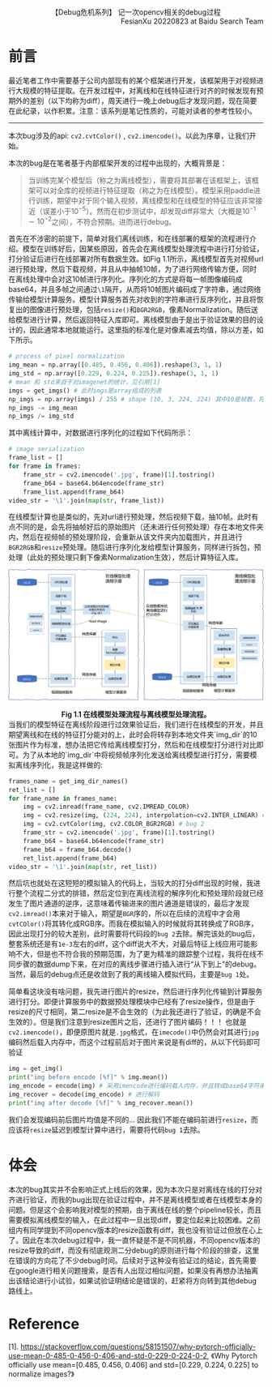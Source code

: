 <div align="center">
    【Debug危机系列】 记一次opencv相关的debug过程
</div>

<div align="right">
    FesianXu 20220823 at Baidu Search Team
</div>

# 前言

最近笔者工作中需要基于公司内部现有的某个框架进行开发，该框架用于对视频进行大规模的特征提取。在开发过程中，对离线和在线特征进行对齐的时候发现有预期外的差别（以下均称为diff），周天进行一晚上debug后才发现问题，现在简要在此纪录，以作积累。注意：该系列是笔记性质的，可能对读者的参考性较小。

----

本次bug涉及的api: `cv2.cvtColor()` , `cv2.imencode()`。以此为序章，让我们开始。

本次的bug是在笔者基于内部框架开发的过程中出现的，大概背景是：

>当训练完某个模型后（称之为离线模型），需要将其部署在该框架上，该框架可以对全库的视频进行特征提取（称之为在线模型）。模型采用paddle进行训练，期望中对于同个输入视频，离线模型和在线模型的特征应该非常接近（误差小于$10^{-5}$）。然而在初步测试中，却发现diff非常大（大概是$10^{-1}\sim10^{-2}$之间），不符合预期。进而进行debug。

首先在不涉密的前提下，简单对我们离线训练，和在线部署的框架的流程进行介绍。模型在训练好后，因某些原因，首先会在离线模型处理流程中进行打分验证，打分验证后进行在线部署对所有数据生效。如Fig 1.1所示，离线模型首先对视频url进行预处理，然后下载视频，并且从中抽帧10帧，为了进行网络传输方便，同时在离线处理中会对这10帧进行序列化。序列化的方式是将每一帧图像编码成base64，并且多帧之间通过`\1`隔开，从而将10帧图片编码成了字符串，通过网络传输给模型计算服务。模型计算服务首先对收到的字符串进行反序列化，并且将恢复出的图像进行预处理，包括`resize()`和`BGR2RGB`，像素Normalization。随后送给模型进行计算，然后返回特征入库即可。离线模型由于是出于验证效果的目的设计的，因此通常本地就能运行。这里指的标准化是对像素减去均值，除以方差，如下所示。

```python
# process of pixel normalization
img_mean = np.array([0.485, 0.456, 0.406]).reshape(3, 1, 1)
img_std = np.array([0.229, 0.224, 0.225]).reshape(3, 1, 1)
# mean 和 std来自于对imagenet的统计，见引用[1]
imgs = get_imgs() # 此时imgs是array组成的列表
np_imgs = np.array(imgs) / 255 # shape (10, 3, 224, 224) 其中10是帧数，将数值范围缩放到[0,1]之间
np_imgs -= img_mean
np_imgs /= img_std
```

其中离线计算中，对数据进行序列化的过程如下代码所示：

```python
# image serialization 
frame_list = []
for frame in frames:
    frame_str = cv2.imencode('.jpg', frame)[1].tostring()
    frame_b64 = base64.b64encode(frame_str)
    frame_list.append(frame_b64)
video_str = '\1'.join(map(str, frame_list))
```

在线模型计算也是类似的，先对url进行预处理，然后视频下载，抽10帧。此时有点不同的是，会先将抽帧好后的原始图片（还未进行任何预处理）存在本地文件夹内，然后在视频帧的预处理阶段，会重新从该文件夹内加载图片，并且进行`BGR2RGB`和`resize`预处理。随后进行序列化发给模型计算服务，同样进行拆包，预处理（此处的预处理只剩下像素Normalization生效），然后计算特征入库。

![model_inference][model_inference]

<div align='center'>
    <b>
        Fig 1.1 在线模型处理流程与离线模型处理流程。
    </b>
</div>
当我们的模型特征在离线阶段进行过效果验证后，我们进行在线模型的开发，并且期望离线和在线的特征打分能对的上，此时会将转存到本地文件夹`img_dir`的10张图片作为标准，想办法把它传给离线模型打分，然后和在线模型打分进行对比即可。为了从本地的`img_dir`中将视频帧序列化发送给离线模型进行打分，需要模拟离线序列化，我是这样做的:

```python
frames_name = get_img_dir_names()
ret_list = []
for frame_name in frames_name:
    img = cv2.imread(frame_name, cv2.IMREAD_COLOR)
    img = cv2.resize(img, (224, 224), interpolation=cv2.INTER_LINEAR) # bug 1
    img = cv2.cvtColor(img, cv2.COLOR_BGR2RGB) # bug 2
    frame_str = cv2.imencode('.jpg', frame)[1].tostring()
    frame_b64 = base64.b64encode(frame_str)
    frame_b64 = frame_b64.decode()
    ret_list.append(frame_b64)
video_str = '\1'.join(map(str, ret_list))
```

然后坑也就处在这短短的模拟输入的代码上，当较大的打分diff出现的时候，我进行整个流程二分式的排错，然后定位到在离线流程的解序列化和预处理阶段就已经发生了图片通道的逆序，这意味着传输进来的图片通道是错误的，最后才发现`cv2.imread()`本来对于输入，期望是`BGR`序的，所以在后续的流程中才会用`cvtCOlor()`将其转化成RGB序。而我在模拟输入的时候就将其转换成了RGB序，因此出现打分的较大差别，此时需要将代码段的`bug 2`去除。解完该处的bug后，整套系统还是有`1e-3`左右的diff，这个diff说大不大，对最后特征上线应用可能影响不大，但是也不符合我的预期范围，为了更为精准的跟踪整个过程，我将在线不同步骤的数据dump下来，在对应的离线步骤进行插入进行“从下到上”的debug。当然，最后的debug点还是收敛到了我的离线输入模拟代码，主要是`bug 1`处。

简单看这块没有啥问题，我先进行图片的resize，然后进行序列化传输到计算服务进行打分。即便计算服务中的数据预处理模块中已经有了resize操作，但是由于resize的尺寸相同，第二resize是不会生效的（为此我还进行了验证，的确是不会生效的）。但是我们注意到resize图片之后，还进行了图片编码！！！ 也就是`cv2.imencode()`，即便原图片就是`.jpg`格式，在`imecode()`中仍然会对其进行`jpg`编码然后载入内存中，而这个过程前后对于图片来说是有diff的，从以下代码即可验证

```python
img = get_img()
print("img before encode [%f]" % img.mean())
img_encode = encode(img) # 采用imencode进行编码载入内存，并且转成base64字符串
img_recover = decode(img_encode) # 进行解码
print("img after decode [%f]" % img_recover.mean())
```

我们会发现编码前后图片均值是不同的... 因此我们不能在编码前进行`resize`，而应该将`resize`延迟到模型计算中进行，需要将代码`bug 1`去除。



# 体会

本次的bug其实并不会影响正式上线后的效果，因为本次只是对离线在线的打分对齐进行验证，而我的bug出现在验证过程中，并不是离线模型或者在线模型本身的问题。但是这个会影响我对模型的预期，由于离线在线的整个pipeline较长，而且需要模拟离线模型的输入，在此过程中一旦出现diff，要定位起来比较困难。之前组内有同学提到不同opencv版本的resize函数有diff，我也没有验证过但放在心上了。因此在本次debug过程中，我一直怀疑是不是不同机器，不同opencv版本的resize导致的diff，而没有彻底观测二分debug的原则进行每个阶段的排查，这里在错误的方向花了不少debug时间。后续对于这种没有验证过的结论，首先需要在google进行相关问题搜索，是否有人出现过相似问题，如果没有再想办法抽离出该结论进行小试验，如果试验证明结论是错误的，赶紧将方向转到其他debug路线上。



# Reference

[1]. https://stackoverflow.com/questions/58151507/why-pytorch-officially-use-mean-0-485-0-456-0-406-and-std-0-229-0-224-0-2, 《Why Pytorch officially use mean=[0.485, 0.456, 0.406] and std=[0.229, 0.224, 0.225] to normalize images?》




[model_inference]: ./imgs/model_inference.png





























